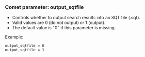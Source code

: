 ### Comet parameter: output_sqtfile

- Controls whether to output search results into an SQT file (.sqt).
- Valid values are 0 (do not output) or 1 (output).
- The default value is "0" if this parameter is missing.

Example:
```
output_sqtfile = 0
output_sqtfile = 1
```
